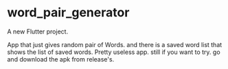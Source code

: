 # word_pair_generator

A new Flutter project.

App that just gives random pair of Words. and there is a saved word list that shows the list of saved words.
Pretty useless app. still if you want to try. go and download the apk from release's.